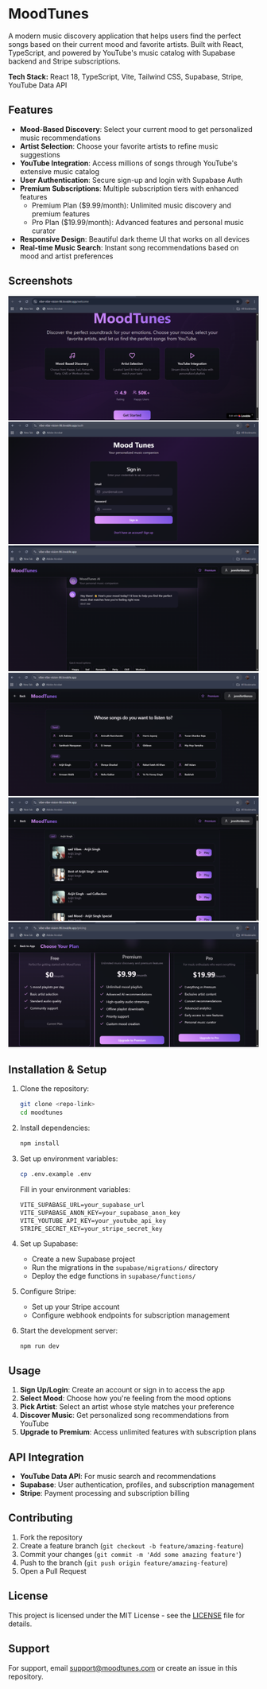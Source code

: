 # MoodTunes

A modern music discovery application that helps users find the perfect songs based on their current mood and favorite artists. Built with React, TypeScript, and powered by YouTube's music catalog with Supabase backend and Stripe subscriptions.

**Tech Stack:** React 18, TypeScript, Vite, Tailwind CSS, Supabase, Stripe, YouTube Data API

## Features

- **Mood-Based Discovery**: Select your current mood to get personalized music recommendations
- **Artist Selection**: Choose your favorite artists to refine music suggestions
- **YouTube Integration**: Access millions of songs through YouTube's extensive music catalog
- **User Authentication**: Secure sign-up and login with Supabase Auth
- **Premium Subscriptions**: Multiple subscription tiers with enhanced features
  - Premium Plan ($9.99/month): Unlimited music discovery and premium features
  - Pro Plan ($19.99/month): Advanced features and personal music curator
- **Responsive Design**: Beautiful dark theme UI that works on all devices
- **Real-time Music Search**: Instant song recommendations based on mood and artist preferences

## Screenshots

![Screenshot 1](screenshots/screenshot1.png)  
![Screenshot 2](screenshots/screenshot2.png)  
![Screenshot 3](screenshots/screenshot3.png)  
![Screenshot 4](screenshots/screenshot4.png)  
![Screenshot 5](screenshots/screenshot5.png) 
![Screenshot 6](screenshots/screenshot6.png) 


## Installation & Setup

1. Clone the repository:
   ```bash
   git clone <repo-link>
   cd moodtunes
   ```

2. Install dependencies:
   ```bash
   npm install
   ```

3. Set up environment variables:
   ```bash
   cp .env.example .env
   ```
   
   Fill in your environment variables:
   ```env
   VITE_SUPABASE_URL=your_supabase_url
   VITE_SUPABASE_ANON_KEY=your_supabase_anon_key
   VITE_YOUTUBE_API_KEY=your_youtube_api_key
   STRIPE_SECRET_KEY=your_stripe_secret_key
   ```

4. Set up Supabase:
   - Create a new Supabase project
   - Run the migrations in the `supabase/migrations/` directory
   - Deploy the edge functions in `supabase/functions/`

5. Configure Stripe:
   - Set up your Stripe account
   - Configure webhook endpoints for subscription management

6. Start the development server:
   ```bash
   npm run dev
   ```

## Usage

1. **Sign Up/Login**: Create an account or sign in to access the app
2. **Select Mood**: Choose how you're feeling from the mood options
3. **Pick Artist**: Select an artist whose style matches your preference
4. **Discover Music**: Get personalized song recommendations from YouTube
5. **Upgrade to Premium**: Access unlimited features with subscription plans

## API Integration

- **YouTube Data API**: For music search and recommendations
- **Supabase**: User authentication, profiles, and subscription management
- **Stripe**: Payment processing and subscription billing

## Contributing

1. Fork the repository
2. Create a feature branch (`git checkout -b feature/amazing-feature`)
3. Commit your changes (`git commit -m 'Add some amazing feature'`)
4. Push to the branch (`git push origin feature/amazing-feature`)
5. Open a Pull Request

## License

This project is licensed under the MIT License - see the [LICENSE](LICENSE) file for details.

## Support

For support, email support@moodtunes.com or create an issue in this repository.
